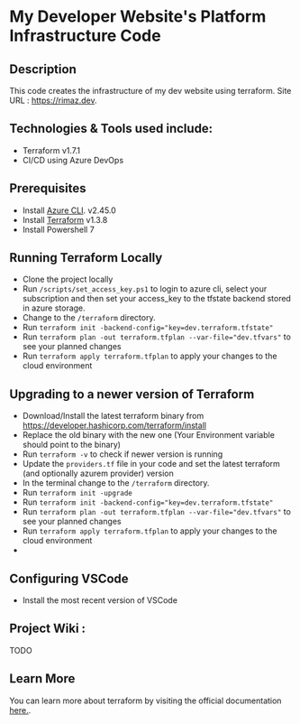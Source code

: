 # My Developer Website's Platform Infrastructure Code

## Description

This code creates the infrastructure of my dev website using terraform.
Site URL : https://rimaz.dev.

## Technologies & Tools used include:

- Terraform v1.7.1
- CI/CD using Azure DevOps


## Prerequisites

- Install [Azure CLI](https://learn.microsoft.com/en-us/cli/azure/install-azure-cli-windows?tabs=azure-cli). v2.45.0
- Install [Terraform](https://developer.hashicorp.com/terraform/downloads) v1.3.8
- Install Powershell 7

## Running Terraform Locally

- Clone the project locally
- Run `/scripts/set_access_key.ps1` to login to azure cli, select your subscription and then set your access_key to the tfstate backend stored in azure storage.
- Change to the `/terraform` directory.
- Run `terraform init -backend-config="key=dev.terraform.tfstate"`
- Run `terraform plan -out terraform.tfplan --var-file="dev.tfvars"` to see your planned changes
- Run `terraform apply terraform.tfplan` to apply your changes to the cloud environment

## Upgrading to a newer version of Terraform

- Download/Install the latest terraform binary from https://developer.hashicorp.com/terraform/install
- Replace the old binary with the new one (Your Environment variable should point to the binary)
- Run `terraform -v` to check if newer version is running
- Update the `providers.tf` file in your code and set the latest terraform (and optionally azurem provider) version
- In the terminal change to the `/terraform` directory.
- Run `terraform init -upgrade`
- Run `terraform init -backend-config="key=dev.terraform.tfstate"`
- Run `terraform plan -out terraform.tfplan --var-file="dev.tfvars"` to see your planned changes
- Run `terraform apply terraform.tfplan` to apply your changes to the cloud environment
- 

## Configuring VSCode

- Install the most recent version of VSCode

## Project Wiki :
TODO

## Learn More

You can learn more about terraform by visiting the official documentation [here.](https://developer.hashicorp.com/terraform/docs).